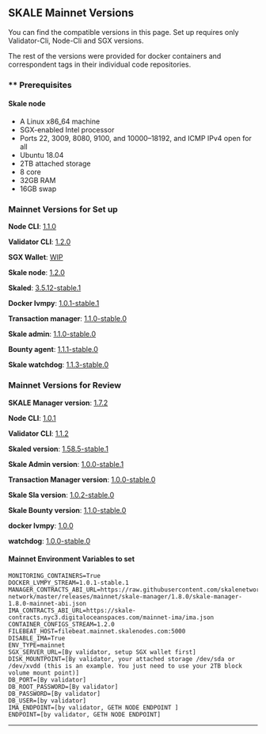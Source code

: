 ## SKALE Mainnet Versions

You can find the compatible versions in this page. Set up requires only Validator-Cli, Node-Cli and SGX versions.

The rest of the versions were provided for docker containers and correspondent tags in their individual code repositories.

### ** Prerequisites

#### Skale node
-   A Linux x86_64 machine
-   SGX-enabled Intel processor
-   Ports 22, 3009, 8080, 9100, and 10000–18192, and ICMP IPv4 open for all
-   Ubuntu 18.04
-   2TB attached storage
-   8 core
-   32GB RAM
-   16GB swap


### Mainnet Versions for Set up

**Node CLI**: [1.1.0](https://github.com/skalenetwork/node-cli/releases/download/1.1.0/skale-1.1.0-Linux-x86_64) 

**Validator CLI**:  [1.2.0](https://github.com/skalenetwork/validator-cli/releases/tag/1.2.0)

**SGX Wallet**: [WIP](https://github.com/skalenetwork/sgxwallet/releases/tag/1.58.5-stable.1)

**Skale node**: [1.2.0](https://github.com/skalenetwork/skale-node/releases/tag/1.2.0)

**Skaled**: [3.5.12-stable.1](https://github.com/skalenetwork/skaled/releases/tag/3.5.12-stable.1)

**Docker lvmpy**: [1.0.1-stable.1](https://github.com/skalenetwork/docker-lvmpy/releases/tag/1.0.1-stable.1)

**Transaction manager**: [1.1.0-stable.0](https://github.com/skalenetwork/transaction-manager/releases/tag/1.1.0-stable.0)

**Skale admin**: [1.1.0-stable.0](https://github.com/skalenetwork/skale-admin/releases/tag/1.1.0-stable.0)

**Bounty agent**: [1.1.1-stable.0](https://github.com/skalenetwork/bounty-agent/releases/tag/1.1.1-stable.0)

**Skale watchdog**: [1.1.3-stable.0](https://github.com/skalenetwork/skale-watchdog/releases/tag/1.1.3-stable.0)


### Mainnet Versions for Review

**SKALE Manager version**: [1.7.2](https://github.com/skalenetwork/skale-network/tree/master/releases/mainnet/skale-manager/1.7.2)

**Node CLI**: [1.0.1](https://github.com/skalenetwork/node-cli/releases/download/1.0.1/skale-1.0.1-Linux-x86_64) 

**Validator CLI**:  [1.1.2](https://github.com/skalenetwork/validator-cli/releases/tag/1.1.2)

**Skaled version**: [1.58.5-stable.1](https://github.com/skalenetwork/skaled/releases/tag/1.58.5-stable.1)

**Skale Admin version**: [1.0.0-stable.1](https://github.com/skalenetwork/skale-admin/releases/tag/1.0.0-stable.1)

**Transaction Manager version**: [1.0.0-stable.0](https://github.com/skalenetwork/transaction-manager/releases/tag/1.0.0-stable.0)

**Skale Sla version**: [1.0.2-stable.0](https://github.com/skalenetwork/sla-agent/releases/tag/1.0.2-stable.0)

**Skale Bounty version**: [1.1.0-stable.0](https://github.com/skalenetwork/bounty-agent/releases/tag/1.1.0-stable.0)

**docker lvmpy**: [1.0.0](https://github.com/skalenetwork/docker-lvmpy/releases/tag/1.0.0)

**watchdog**: [1.0.0-stable.0](https://github.com/skalenetwork/skale-watchdog/releases/tag/1.0.0-stable.0)

#### Mainnet Environment Variables to set

```shell
MONITORING_CONTAINERS=True
DOCKER_LVMPY_STREAM=1.0.1-stable.1
MANAGER_CONTRACTS_ABI_URL=https://raw.githubusercontent.com/skalenetwork/skale-network/master/releases/mainnet/skale-manager/1.8.0/skale-manager-1.8.0-mainnet-abi.json
IMA_CONTRACTS_ABI_URL=https://skale-contracts.nyc3.digitaloceanspaces.com/mainnet-ima/ima.json
CONTAINER_CONFIGS_STREAM=1.2.0
FILEBEAT_HOST=filebeat.mainnet.skalenodes.com:5000
DISABLE_IMA=True
ENV_TYPE=mainnet
SGX_SERVER_URL=[By validator, setup SGX wallet first]
DISK_MOUNTPOINT=[By validator, your attached storage /dev/sda or /dev/xvdd (this is an example. You just need to use your 2TB block volume mount point)]
DB_PORT=[By validator]
DB_ROOT_PASSWORD=[By validator]
DB_PASSWORD=[By validator]
DB_USER=[by validator]
IMA_ENDPOINT=[by validator, GETH NODE ENDPOINT ]
ENDPOINT=[by validator, GETH NODE ENDPOINT]
```
---
